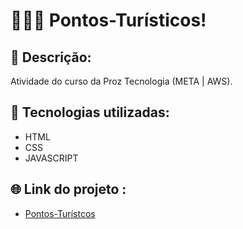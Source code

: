 # 👩🏽‍💻 Pontos-Turísticos!

## 📝 Descrição:
Atividade do curso da Proz Tecnologia (META | AWS).

## 🔧 Tecnologias utilizadas:
* HTML
* CSS
* JAVASCRIPT  

## 🌐 Link do projeto :
* [Pontos-Turístcos]()